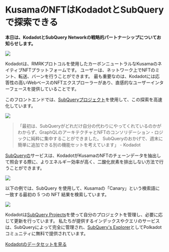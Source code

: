 # KusamaのNFTはKodadotとSubQueryで探索できる

**本日は、KodadotとSubQuery Networkの戦略的パートナーシップについてお知らせします。**

![](https://miro.medium.com/max/1400/1*Y4kdG9uEoxrySzb19QKxPg.gif)

Kodadotは、RMRKプロトコルを使用したカーボンニュートラルなKusamaのネイティブNFTプラットフォームです。 ユーザーは、ネットワーク上でNFTのミント、転送、バーンを行うことができます。 最も重要なのは、Kodadotには応答性の高いWebベースのNFTエクスプローラーがあり、直感的なユーザーインターフェースを提供していることです。

このフロントエンドでは、[SubQueryプロジェクト](https://explorer.subquery.network/subquery/vikiival/magick)を使用して、この探索を高速化しています。

![](https://miro.medium.com/max/1400/0*3TdpXjj1iwGNdA3n)

> 「最初は、SubQueryがどれだけ自分の代わりにやってくれているのかがわからず、GraphQLのアーキテクチャとNFTのコンソリデーション・ロジックに純粋に集中することができました。 SubQueryのおかげで、週末に簡単に追加できる別の機能セットを考えています」 - Kodadot

[SubQueryの](https://subquery.network/)サービスは、KodadotがKusamaのNFTのチェーンデータを抽出して照会する際に、よりエネルギー効率が高く、二酸化炭素を排出しない方法で行うことができます。

![](https://miro.medium.com/max/1400/0*AocvCHVWMsGtH1Oz)

以下の例では、SubQuery を使用して、Kusamaの「Canary」という検索語に一致する最初の 5 つの NFT 結果を検索しています。

![](https://miro.medium.com/max/1400/0*QTzLpC0D-pYWDngZ)

Kodadotは[SubQuery Projects](https://project.subquery.network/)を使って自分のプロジェクトを管理し、必要に応じて更新を行っています。 私たちが提供するインデックスやクエリのサービスは、SubQueryによって完全に管理され、[SubQuery's Explorer](https://explorer.subquery.network/)としてPolkadotコミュニティに無料で提供されています。

[Kodadotのデータセットを見る](https://explorer.subquery.network/subquery/vikiival/magick)
